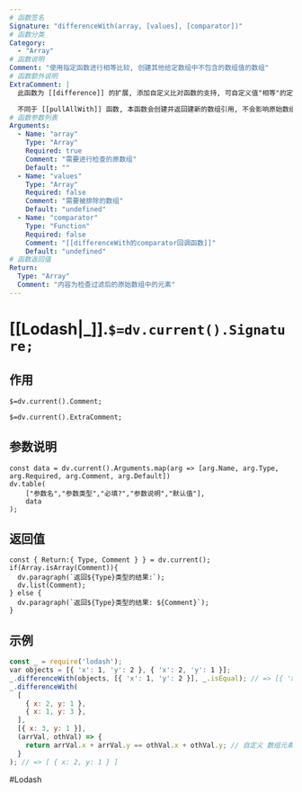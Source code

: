 ```yaml
---
# 函数签名
Signature: "differenceWith(array, [values], [comparator])"
# 函数分类
Category:
  - "Array"
# 函数说明
Comment: "使用指定函数进行相等比较, 创建其他给定数组中不包含的数组值的数组"
# 函数额外说明
ExtraComment: |
  此函数为 [[difference]] 的扩展, 添加自定义比对函数的支持, 可自定义值"相等"的定义

  不同于 [[pullAllWith]] 函数, 本函数会创建并返回建新的数组引用, 不会影响原始数组的引用
# 函数参数列表
Arguments:
  - Name: "array"
    Type: "Array"
    Required: true
    Comment: "需要进行检查的原数组"
    Default: ""
  - Name: "values"
    Type: "Array"
    Required: false
    Comment: "需要被排除的数组"
    Default: "undefined"
  - Name: "comparator"
    Type: "Function"
    Required: false
    Comment: "[[differenceWith的comparator回调函数]]"
    Default: "undefined"
# 函数返回值
Return:
  Type: "Array"
  Comment: "内容为检查过滤后的原始数组中的元素"
---
```

# [[Lodash|_]].`$=dv.current().Signature;`
## 作用

`$=dv.current().Comment;`

`$=dv.current().ExtraComment;`

## 参数说明
```dataviewjs
const data = dv.current().Arguments.map(arg => [arg.Name, arg.Type, arg.Required, arg.Comment, arg.Default])
dv.table(
	["参数名","参数类型","必填?","参数说明","默认值"],
	data
);
```

## 返回值
```dataviewjs
const { Return:{ Type, Comment } } = dv.current();
if(Array.isArray(Comment)){
  dv.paragraph(`返回${Type}类型的结果:`);
  dv.list(Comment);
} else {
  dv.paragraph(`返回${Type}类型的结果: ${Comment}`);
}
```

## 示例
```javascript
const _ = require('lodash');
var objects = [{ 'x': 1, 'y': 2 }, { 'x': 2, 'y': 1 }];
_.differenceWith(objects, [{ 'x': 1, 'y': 2 }], _.isEqual); // => [{ 'x': 2, 'y': 1 }]
_.differenceWith(
  [
    { x: 2, y: 1 },
    { x: 1, y: 3 },
  ],
  [{ x: 3, y: 1 }],
  (arrVal, othVal) => {
    return arrVal.x + arrVal.y == othVal.x + othVal.y; // 自定义 数组元素的x字段值+y字段值相等, 认为两个对象相同, 应该被过滤掉
  }
); // => [ { x: 2, y: 1 } ]
```

#Lodash 